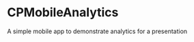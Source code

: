 CPMobileAnalytics
=================

A simple mobile app to demonstrate analytics for a presentation
